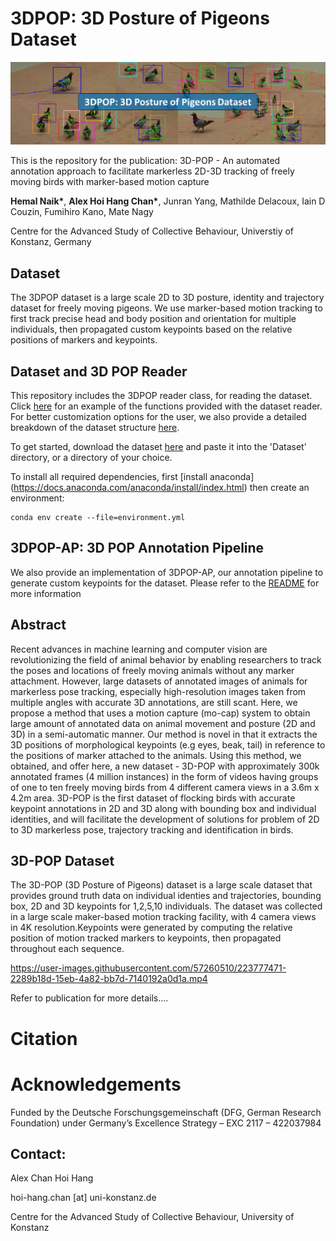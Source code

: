 # 3DPOP: 3D Posture of Pigeons Dataset
![Banner](./Media/3DPOP_Banner.png)

This is the repository for the publication: 3D-POP - An automated annotation approach to facilitate markerless 2D-3D tracking of freely moving birds with marker-based motion capture

**Hemal Naik\***, **Alex Hoi Hang Chan\***, Junran Yang, Mathilde Delacoux, Iain D Couzin, Fumihiro Kano, Mate Nagy

Centre for the Advanced Study of Collective Behaviour, Universtiy of Konstanz, Germany

## Dataset
The 3DPOP dataset is a large scale 2D to 3D posture, identity and trajectory dataset for freely moving pigeons. We use marker-based motion tracking to first track precise head and body position and orientation for multiple individuals, then propagated custom keypoints based on the relative positions of markers and keypoints. 

## Dataset and 3D POP Reader
This repository includes the 3DPOP reader class, for reading the dataset. Click [here](./Examples/Dataset_Example.ipynb) for an example of the functions provided with the dataset reader. For better customization options for the user, we also provide a detailed breakdown of the dataset structure [here](./Examples/Dataset%20Structure.ipynb).

To get started, download the dataset [here](https://edmond.mpdl.mpg.de/dataset.xhtml?persistentId=doi:10.17617/3.HPBBC7) and paste it into the 'Dataset' directory, or a directory of your choice. 

To install all required dependencies, first [install anaconda] (https://docs.anaconda.com/anaconda/install/index.html) then create an environment:

```
conda env create --file=environment.yml
```

## 3DPOP-AP: 3D POP Annotation Pipeline
We also provide an implementation of 3DPOP-AP, our annotation pipeline to generate custom keypoints for the dataset. Please refer to the [README](./POP3D_AP/README.md) for more information



## Abstract
Recent advances in machine learning and computer vision are revolutionizing the field of animal behavior by enabling researchers to track the poses and locations of freely moving animals without any marker attachment. However, large datasets of annotated images of animals for markerless pose tracking, especially high-resolution images taken from multiple angles with accurate 3D annotations, are still scant. Here, we propose a method that uses a motion capture (mo-cap) system to obtain large amount of annotated data on animal movement and posture (2D and 3D) in a semi-automatic manner. Our method is novel in that it extracts the 3D positions of morphological keypoints (e.g eyes, beak, tail) in reference to the positions of marker attached to the animals. Using this method, we obtained, and offer here, a new dataset - 3D-POP with approximately 300k annotated frames (4 million instances) in the form of videos having groups of one to ten freely moving birds from 4 different camera views in a 3.6m x 4.2m area. 3D-POP is the first dataset of flocking birds with accurate keypoint annotations in 2D and 3D along with bounding box and individual identities, and will facilitate the development of solutions for problem of 2D to 3D markerless pose, trajectory tracking and identification in birds.

## 3D-POP Dataset
The 3D-POP (3D Posture of Pigeons) dataset is a large scale dataset that provides ground truth data on individual identies and trajectories, bounding box, 2D and 3D keypoints for 1,2,5,10 individuals. The dataset was collected in a large scale maker-based motion tracking facility, with 4 camera views in 4K resolution.Keypoints were generated by computing the relative position of motion tracked markers to keypoints, then propagated throughout each sequence.



https://user-images.githubusercontent.com/57260510/223777471-2289b18d-15eb-4a82-bb7d-7140192a0d1a.mp4


Refer to publication for more details....
# Citation

# Acknowledgements
Funded by the Deutsche Forschungsgemeinschaft (DFG, German Research Foundation) under Germany’s Excellence Strategy – EXC 2117 – 422037984

## Contact:
Alex Chan Hoi Hang

hoi-hang.chan [at] uni-konstanz.de

Centre for the Advanced Study of Collective Behaviour, University of Konstanz
